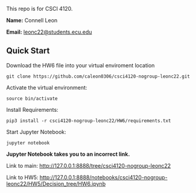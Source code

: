 This repo is for CSCI 4120.

**Name:** Connell Leon

**Email:** leonc22@students.ecu.edu

## Quick Start

Download the HW6 file into your virtual enviroment location
```
git clone https://github.com/caleon0306/csci4120-nogroup-leonc22.git
```

Activate the virtual environment:
```
source bin/activate
```

Install Requirements:
```
pip3 install -r csci4120-nogroup-leonc22/HW6/requirements.txt
```

Start Jupyter Notebook:
```
jupyter notebook
```

**Jupyter Notebook takes you to an incorrect link.**

Link to main:
http://127.0.0.1:8888/tree/csci4120-nogroup-leonc22

Link to HW5:
http://127.0.0.1:8888/notebooks/csci4120-nogroup-leonc22/HW5/Decision_tree/HW6.ipynb
